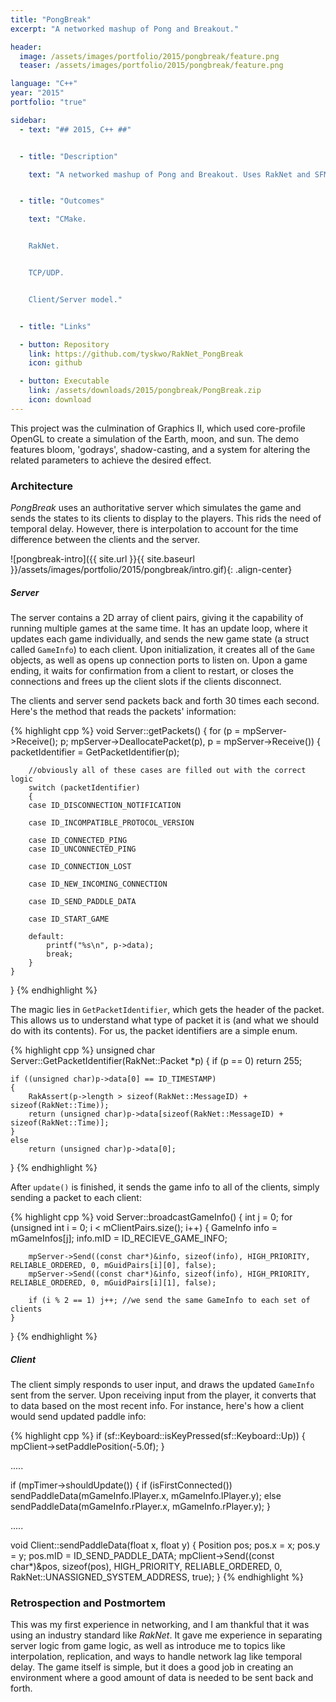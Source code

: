```yaml
---
title: "PongBreak"
excerpt: "A networked mashup of Pong and Breakout."

header:
  image: /assets/images/portfolio/2015/pongbreak/feature.png
  teaser: /assets/images/portfolio/2015/pongbreak/feature.png

language: "C++"
year: "2015"
portfolio: "true"

sidebar:
  - text: "## 2015, C++ ##"


  - title: "Description"

    text: "A networked mashup of Pong and Breakout. Uses RakNet and SFML."


  - title: "Outcomes"

    text: "CMake.


    RakNet.


    TCP/UDP.


    Client/Server model."


  - title: "Links"

  - button: Repository
    link: https://github.com/tyskwo/RakNet_PongBreak
    icon: github

  - button: Executable
    link: /assets/downloads/2015/pongbreak/PongBreak.zip
    icon: download
---
```


This project was the culmination of Graphics II, which used core-profile OpenGL to create a simulation of the Earth, moon, and sun. The demo features bloom, 'godrays', shadow-casting, and a system for altering the related parameters to achieve the desired effect.


### Architecture

_PongBreak_ uses an authoritative server which simulates the game and sends the states to its clients to display to the players. This rids the need of temporal delay. However, there is interpolation to account for the time difference between the clients and the server.

![pongbreak-intro]({{ site.url }}{{ site.baseurl }}/assets/images/portfolio/2015/pongbreak/intro.gif){: .align-center}

##### Server

The server contains a 2D array of client pairs, giving it the capability of running multiple games at the same time. It has an update loop, where it updates each game individually, and sends the new game state (a struct called `GameInfo`) to each client. Upon initialization, it creates all of the `Game` objects, as well as opens up connection ports to listen on. Upon a game ending, it waits for confirmation from a client to restart, or closes the connections and frees up the client slots if the clients disconnect.

The clients and server send packets back and forth 30 times each second. Here's the method that reads the packets' information:

{% highlight cpp %}
void Server::getPackets()
{
	for (p = mpServer->Receive(); p; mpServer->DeallocatePacket(p), p = mpServer->Receive())
	{
		packetIdentifier = GetPacketIdentifier(p);

        //obviously all of these cases are filled out with the correct logic
		switch (packetIdentifier)
		{
		case ID_DISCONNECTION_NOTIFICATION

		case ID_INCOMPATIBLE_PROTOCOL_VERSION

		case ID_CONNECTED_PING
		case ID_UNCONNECTED_PING

		case ID_CONNECTION_LOST

		case ID_NEW_INCOMING_CONNECTION

		case ID_SEND_PADDLE_DATA

		case ID_START_GAME

		default:
			printf("%s\n", p->data);
			break;
		}
	}
}
{% endhighlight %}

The magic lies in `GetPacketIdentifier`, which gets the header of the packet. This allows us to understand what type of packet it is (and what we should do with its contents). For us, the packet identifiers are a simple enum.

{% highlight cpp %}
unsigned char Server::GetPacketIdentifier(RakNet::Packet *p)
{
	if (p == 0)
		return 255;

	if ((unsigned char)p->data[0] == ID_TIMESTAMP)
	{
		RakAssert(p->length > sizeof(RakNet::MessageID) + sizeof(RakNet::Time));
		return (unsigned char)p->data[sizeof(RakNet::MessageID) + sizeof(RakNet::Time)];
	}
	else
		return (unsigned char)p->data[0];
}
{% endhighlight %}

After `update()` is finished, it sends the game info to all of the clients, simply sending a packet to each client:

{% highlight cpp %}
void Server::broadcastGameInfo()
{
	int j = 0;
	for (unsigned int i = 0; i < mClientPairs.size(); i++)
	{
		GameInfo info = mGameInfos[j];
		info.mID = ID_RECIEVE_GAME_INFO;

		mpServer->Send((const char*)&info, sizeof(info), HIGH_PRIORITY, RELIABLE_ORDERED, 0, mGuidPairs[i][0], false);
		mpServer->Send((const char*)&info, sizeof(info), HIGH_PRIORITY, RELIABLE_ORDERED, 0, mGuidPairs[i][1], false);

		if (i % 2 == 1) j++; //we send the same GameInfo to each set of clients
	}
}
{% endhighlight %}


##### Client

The client simply responds to user input, and draws the updated `GameInfo` sent from the server. Upon receiving input from the player, it converts that to data based on the most recent info. For instance, here's how a client would send updated paddle info:

{% highlight cpp %}
if (sf::Keyboard::isKeyPressed(sf::Keyboard::Up))
{
	mpClient->setPaddlePosition(-5.0f);
}

.....


if (mpTimer->shouldUpdate())
{
	if (isFirstConnected())
        sendPaddleData(mGameInfo.lPlayer.x, mGameInfo.lPlayer.y);
	else
		sendPaddleData(mGameInfo.rPlayer.x, mGameInfo.rPlayer.y);
}

.....

void Client::sendPaddleData(float x, float y)
{
	Position pos;
	pos.x = x;
	pos.y = y;
	pos.mID = ID_SEND_PADDLE_DATA;
	mpClient->Send((const char*)&pos, sizeof(pos), HIGH_PRIORITY, RELIABLE_ORDERED, 0, RakNet::UNASSIGNED_SYSTEM_ADDRESS, true);
}
{% endhighlight %}


### Retrospection and Postmortem

This was my first experience in networking, and I am thankful that it was using an industry standard like _RakNet_. It gave me experience in separating server logic from game logic, as well as introduce me to topics like interpolation, replication, and ways to handle network lag like temporal delay. The game itself is simple, but it does a good job in creating an environment where a good amount of data is needed to be sent back and forth.
